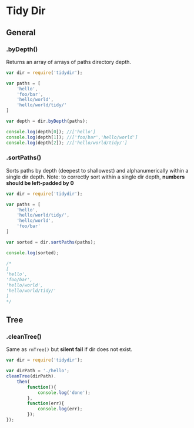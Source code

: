 # Tidy Dir

## General
### .byDepth()
Returns an array of arrays of paths directory depth.
```javascript
var dir = require('tidydir');

var paths = [
	'hello',
	'foo/bar',
	'hello/world',
	'hello/world/tidy/'
]

var depth = dir.byDepth(paths);

console.log(depth[0]); //['hello']
console.log(depth[1]); //['foo/bar','hello/world']
console.log(depth[2]); //['hello/world/tidy/']
```

### .sortPaths()
Sorts paths by depth (deepest to shallowest) and alphanumerically within a single dir depth.
Note: to correctly sort within a single dir depth, **numbers should be left-padded by 0**

```javascript
var dir = require('tidydir');

var paths = [
	'hello',
	'hello/world/tidy/',
	'hello/world',
	'foo/bar'
]

var sorted = dir.sortPaths(paths);

console.log(sorted); 

/*
[
'hello',
'foo/bar',
'hello/world',
'hello/world/tidy/'
]
*/
```
## Tree

### .cleanTree()
Same as `rmTree()` but **silent fail** if dir does not exist.

```javascript
var dir = require('tidydir');

var dirPath = './hello';
cleanTree(dirPath).
	then(
		function(){
			console.log('done');
		},
		function(err){
			console.log(err);
		});
});
```

